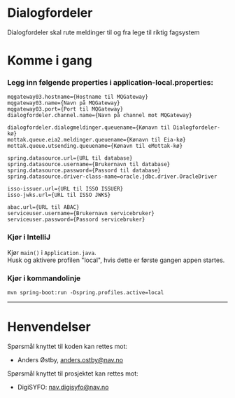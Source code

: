 Dialogfordeler
================

Dialogfordeler skal rute meldinger til og fra lege til riktig fagsystem

# Komme i gang
### Legg inn følgende properties i application-local.properties:
```
mqgateway03.hostname={Hostname til MQGateway}
mqgateway03.name={Navn på MQGateway}
mqgateway03.port={Port til MQGateway}
dialogfordeler.channel.name={Navn på channel mot MQGateway}

dialogfordeler.dialogmeldinger.queuename={Kønavn til Dialogfordeler-kø}
mottak.queue.eia2.meldinger.queuename={Kønavn til Eia-kø}
mottak.queue.utsending.queuename={Kønavn til eMottak-kø}

spring.datasource.url={URL til database}
spring.datasource.username={Brukernavn til database}
spring.datasource.password={Passord til database}
spring.datasource.driver-class-name=oracle.jdbc.driver.OracleDriver

isso-issuer.url={URL til ISSO ISSUER}
isso-jwks.url={URL til ISSO JWKS}

abac.url={URL til ABAC}
serviceuser.username={Brukernavn servicebruker}
serviceuser.password={Passord servicebruker}
```
### Kjør i IntelliJ
Kjør `main()` i `Application.java`.\
Husk og aktivere profilen "local", hvis dette er første gangen appen startes.

### Kjør i kommandolinje
```
mvn spring-boot:run -Dspring.profiles.active=local
```

---

# Henvendelser

Spørsmål knyttet til koden kan rettes mot:

* Anders Østby, [anders.ostby@nav.no](mailto:anders.ostby@nav.no)

Spørsmål knyttet til prosjektet kan rettes mot:
* DigiSYFO: [nav.digisyfo@nav.no](mailto:nav.digisyfo@nav.no)